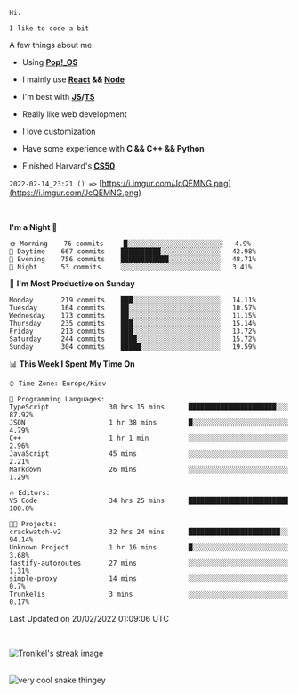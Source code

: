 ```
Hi.

I like to code a bit
```

A few things about me:

-   Using **[Pop!\_OS](https://pop.system76.com/)**

-   I mainly use **[React](https://reactjs.org/) && [Node](https://nodejs.org/en/)**

-   I'm best with **[JS](https://www.javascript.com/)/[TS](https://www.typescriptlang.org/)**

-   Really like web development

-   I love customization

-   Have some experience with **C && C++ && Python**

-   Finished Harvard's **[CS50](https://cs50.harvard.edu)**

`2022-02-14_23:21 () =>` [https://i.imgur.com/JcQEMNG.png](https://i.imgur.com/JcQEMNG.png)

<br>

<!--START_SECTION:waka-->
**I'm a Night 🦉** 

```text
🌞 Morning    76 commits     █░░░░░░░░░░░░░░░░░░░░░░░░   4.9% 
🌆 Daytime    667 commits    ██████████░░░░░░░░░░░░░░░   42.98% 
🌃 Evening    756 commits    ████████████░░░░░░░░░░░░░   48.71% 
🌙 Night      53 commits     ░░░░░░░░░░░░░░░░░░░░░░░░░   3.41%

```
📅 **I'm Most Productive on Sunday** 

```text
Monday       219 commits    ███░░░░░░░░░░░░░░░░░░░░░░   14.11% 
Tuesday      164 commits    ██░░░░░░░░░░░░░░░░░░░░░░░   10.57% 
Wednesday    173 commits    ██░░░░░░░░░░░░░░░░░░░░░░░   11.15% 
Thursday     235 commits    ███░░░░░░░░░░░░░░░░░░░░░░   15.14% 
Friday       213 commits    ███░░░░░░░░░░░░░░░░░░░░░░   13.72% 
Saturday     244 commits    ████░░░░░░░░░░░░░░░░░░░░░   15.72% 
Sunday       304 commits    █████░░░░░░░░░░░░░░░░░░░░   19.59%

```


📊 **This Week I Spent My Time On** 

```text
⌚︎ Time Zone: Europe/Kiev

💬 Programming Languages: 
TypeScript               30 hrs 15 mins      ██████████████████████░░░   87.92% 
JSON                     1 hr 38 mins        █░░░░░░░░░░░░░░░░░░░░░░░░   4.79% 
C++                      1 hr 1 min          ░░░░░░░░░░░░░░░░░░░░░░░░░   2.96% 
JavaScript               45 mins             ░░░░░░░░░░░░░░░░░░░░░░░░░   2.21% 
Markdown                 26 mins             ░░░░░░░░░░░░░░░░░░░░░░░░░   1.29%

🔥 Editors: 
VS Code                  34 hrs 25 mins      █████████████████████████   100.0%

🐱‍💻 Projects: 
crackwatch-v2            32 hrs 24 mins      ███████████████████████░░   94.14% 
Unknown Project          1 hr 16 mins        █░░░░░░░░░░░░░░░░░░░░░░░░   3.68% 
fastify-autoroutes       27 mins             ░░░░░░░░░░░░░░░░░░░░░░░░░   1.31% 
simple-proxy             14 mins             ░░░░░░░░░░░░░░░░░░░░░░░░░   0.7% 
Trunkelis                3 mins              ░░░░░░░░░░░░░░░░░░░░░░░░░   0.17%

```


 Last Updated on 20/02/2022 01:09:06 UTC
<!--END_SECTION:waka-->

<br>

<p><img align="center" src="https://github-readme-streak-stats.herokuapp.com/?user=Trunkelis&theme=dark" alt="Tronikel's streak image" /></p>

<br>

<img title="" src="https://raw.githubusercontent.com/Trunkelis/Trunkelis/output/github-contribution-grid-snake.svg" alt="very cool snake thingey" data-align="left">
